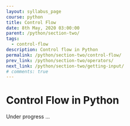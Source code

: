 ```yaml
---
layout: syllabus_page
course: python
title: Control Flow
date: 8th May, 2020 03:00:00
parent: /python/section-two/
tags:
  - control-flow
description: Control flow in Python
permalink: /python/section-two/control-flow/
prev_link: /python/section-two/operators/
next_link: /python/section-two/getting-input/
# comments: true
---
```


# Control Flow in Python

Under progress ...

